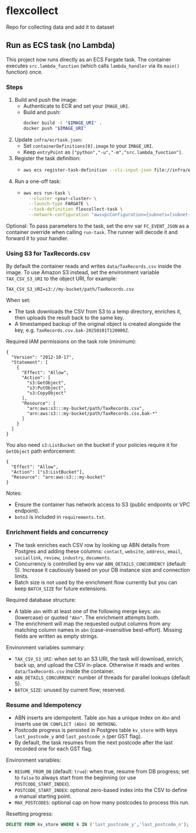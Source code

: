 # flexcollect

Repo for collecting data and add it to dataset

## Run as ECS task (no Lambda)

This project now runs directly as an ECS Fargate task. The container executes `src.lambda_function` (which calls `lambda_handler` via its `main()` function) once.

### Steps

1. Build and push the image:
   - Authenticate to ECR and set your `IMAGE_URI`.
   - Build and push:
     ```bash
     docker build -t "$IMAGE_URI" .
     docker push "$IMAGE_URI"
     ```
2. Update `infra/ecrtask.json`:
   - Set `containerDefinitions[0].image` to your `IMAGE_URI`.
   - Keep `entryPoint` as `["python","-u","-m","src.lambda_function"]`.
3. Register the task definition:
   - ```bash
     aws ecs register-task-definition --cli-input-json file://infra/ecrtask.json | cat
     ```
4. Run a one-off task:
   - ```bash
     aws ecs run-task \
       --cluster <your-cluster> \
       --launch-type FARGATE \
       --task-definition flexcollect-task \
       --network-configuration "awsvpcConfiguration={subnets=[subnet-xxxx,subnet-yyyy],securityGroups=[sg-zzzz],assignPublicIp=ENABLED}" | cat
     ```

Optional: To pass parameters to the task, set the env var `FC_EVENT_JSON` as a container override when calling `run-task`. The runner will decode it and forward it to your handler.

### Using S3 for TaxRecords.csv

By default the container reads and writes `data/TaxRecords.csv` inside the image. To use Amazon S3 instead, set the environment variable `TAX_CSV_S3_URI` to the object URI, for example:

```
TAX_CSV_S3_URI=s3://my-bucket/path/TaxRecords.csv
```

When set:
- The task downloads the CSV from S3 to a temp directory, enriches it, then uploads the result back to the same key.
- A timestamped backup of the original object is created alongside the key, e.g. `TaxRecords.csv.bak-20250101T120000Z`.

Required IAM permissions on the task role (minimum):

```
{
  "Version": "2012-10-17",
  "Statement": [
    {
      "Effect": "Allow",
      "Action": [
        "s3:GetObject",
        "s3:PutObject",
        "s3:CopyObject"
      ],
      "Resource": [
        "arn:aws:s3:::my-bucket/path/TaxRecords.csv",
        "arn:aws:s3:::my-bucket/path/TaxRecords.csv.bak-*"
      ]
    }
  ]
}
```

You also need `s3:ListBucket` on the bucket if your policies require it for `GetObject` path enforcement:

```
{
  "Effect": "Allow",
  "Action": ["s3:ListBucket"],
  "Resource": "arn:aws:s3:::my-bucket"
}
```

Notes:
- Ensure the container has network access to S3 (public endpoints or VPC endpoint).
- `boto3` is included in `requirements.txt`.

### Enrichment fields and concurrency

- The task enriches each CSV row by looking up ABN details from Postgres and adding these columns: `contact`, `website`, `address`, `email`, `sociallink`, `review`, `industry`, `documents`.
- Concurrency is controlled by env var `ABN_DETAILS_CONCURRENCY` (default: 5). Increase it cautiously based on your DB instance size and connection limits.
- Batch size is not used by the enrichment flow currently but you can keep `BATCH_SIZE` for future extensions.

Required database structure:

- A table `abn` with at least one of the following merge keys: `abn` (lowercase) or quoted `"Abn"`. The enrichment attempts both.
- The enrichment will map the requested output columns from any matching column names in `abn` (case-insensitive best-effort). Missing fields are written as empty strings.

Environment variables summary:

- `TAX_CSV_S3_URI`: when set to an S3 URI, the task will download, enrich, back up, and upload the CSV in-place. Otherwise it reads and writes `data/TaxRecords.csv` inside the container.
- `ABN_DETAILS_CONCURRENCY`: number of threads for parallel lookups (default 5).
- `BATCH_SIZE`: unused by current flow; reserved.

### Resume and Idempotency

- ABN inserts are idempotent. Table `abn` has a unique index on `Abn` and inserts use `ON CONFLICT (Abn) DO NOTHING`.
- Postcode progress is persisted in Postgres table `kv_store` with keys `last_postcode_y` and `last_postcode_n` (per GST flag).
- By default, the task resumes from the next postcode after the last recorded one for each GST flag.

Environment variables:

- `RESUME_FROM_DB` (default: `true`): when true, resume from DB progress; set to `false` to always start from the beginning (or use `POSTCODE_START_INDEX`).
- `POSTCODE_START_INDEX`: optional zero-based index into the CSV to define a manual starting point.
- `MAX_POSTCODES`: optional cap on how many postcodes to process this run.

Resetting progress:

```sql
DELETE FROM kv_store WHERE k IN ('last_postcode_y','last_postcode_n');
```
